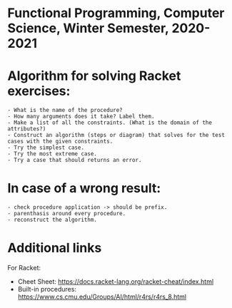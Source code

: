 # Functional Programming, Computer Science, Winter Semester, 2020-2021 

# Algorithm for solving Racket exercises:
    - What is the name of the procedure?
    - How many arguments does it take? Label them.
    - Make a list of all the constraints. (What is the domain of the attributes?)
    - Construct an algorithm (steps or diagram) that solves for the test cases with the given constraints.
    - Try the simplest case.
    - Try the most extreme case.
    - Try a case that should returns an error.

# In case of a wrong result:
    - check procedure application -> should be prefix.
    - parenthasis around every procedure.
    - reconstruct the algorithm.

# Additional links
For Racket:
 - Cheet Sheet: https://docs.racket-lang.org/racket-cheat/index.html
 - Built-in procedures: https://www.cs.cmu.edu/Groups/AI/html/r4rs/r4rs_8.html